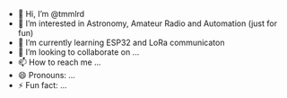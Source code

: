 - 👋 Hi, I’m @tmmlrd
- 👀 I’m interested in Astronomy, Amateur Radio and Automation (just for fun)
- 🌱 I’m currently learning ESP32 and LoRa communicaton
- 💞️ I’m looking to collaborate on ...
- 📫 How to reach me ...
- 😄 Pronouns: ...
- ⚡ Fun fact: ...

<!---
tmmlrd/tmmlrd is a ✨ special ✨ repository because its `README.md` (this file) appears on your GitHub profile.
You can click the Preview link to take a look at your changes.
--->
